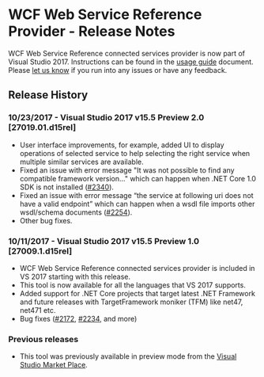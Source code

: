 # WCF Web Service Reference Provider - Release Notes

WCF Web Service Reference connected services provider is now part of Visual Studio 2017. Instructions can be found in the [usage guide](/Documentation/WCF-Web-Service-Reference-guide.md) document. Please [let us know](https://github.com/dotnet/wcf/issues/new) if you run into any issues or have any feedback.

## Release History

### 10/23/2017 - Visual Studio 2017 v15.5 Preview 2.0 [27019.01.d15rel]

* User interface improvements, for example, added UI to display operations of selected service to help selecting the right service when multiple similar services are available.
* Fixed an issue with error message "It was not possible to find any compatible framework version..." which can happen when .NET Core 1.0 SDK is not installed ([#2340](https://github.com/dotnet/wcf/issues/2340)).
* Fixed an issue with error message “the service at following uri does not have a valid endpoint” which can happen when a wsdl file imports other wsdl/schema documents ([#2254](https://github.com/dotnet/wcf/issues/2254)).
* Other bug fixes.

### 10/11/2017 - Visual Studio 2017 v15.5 Preview 1.0 [27009.1.d15rel]

* WCF Web Service Reference connected services provider is included in VS 2017 starting with this release.
* This tool is now available for all the languages that VS 2017 supports.
* Added support for .NET Core projects that target latest .NET Framework and future releases with TargetFramework moniker (TFM) like net47, net471 etc.
* Bug fixes ([#2172](https://github.com/dotnet/wcf/issues/2172), [#2234](https://github.com/dotnet/wcf/issues/2234), and more)

### Previous releases

* This tool was previously available in preview mode from the [Visual Studio Market Place](https://marketplace.visualstudio.com/items?itemName=WCFCORETEAM.VisualStudioWCFConnectedService).
